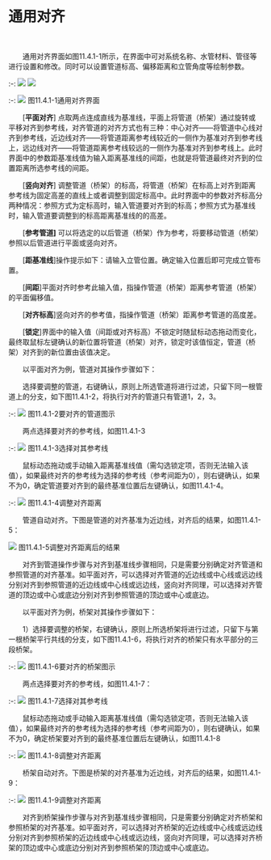 #  通用对齐
<br/>

&emsp;&emsp;通用对齐界面如图11.4.1\-1所示，在界面中可对系统名称、水管材料、管径等进行设置和修改。同时可以设置管道标高、偏移距离和立管角度等绘制参数。

:-: ![](images/573.png)    ![](images/574.png)

:-: ![](images/575.png)
图11.4.1\-1通用对齐界面

&emsp;&emsp;[**平面对齐**\] 点取两点连成直线为基准线，平面上将管道（桥架）通过旋转或平移对齐到参考线，对齐管道的对齐方式也有三种：中心对齐——将管道中心线对齐到参考线，近边线对齐——将管道距离参考线较近的一侧作为基准对齐到参考线上，远边线对齐——将管道距离参考线较远的一侧作为基准对齐到参考线上。此时界面中的参数距基准线值为输入距离基准线的间距，也就是将管道最终对齐到的位置距离所选参考线的间距。

&emsp;&emsp;[**竖向对齐**\] 调整管道（桥架）的标高，将管道（桥架）在标高上对齐到距离参考线为固定高差的直线上或者调整到固定标高中。此时界面中的参数对齐标高分两种情况：参照方式为定标高时，输入管道要对齐到的标高；参照方式为基准线时，输入管道要调整到的标高距离基准线的的高差。

&emsp;&emsp;[**参考管道\]** 可以将选定的以后管道（桥架）作为参考，将要移动管道（桥架）参照以后管道进行平面或竖向对齐。

&emsp;&emsp;[**距基准线**]操作提示如下：请输入立管位置。确定输入位置后即可完成立管布置。

&emsp;&emsp;[**间距**]平面对齐时参考此输入值，指操作管道（桥架）距离参考管道（桥架）的平面偏移值。

&emsp;&emsp;[**对齐标高**]竖向对齐的参考值，指操作管道（桥架）距离参考管道的高度差。

&emsp;&emsp;[****锁定****\]界面中的输入值（间距或对齐标高）不锁定时随鼠标动态拖动而变化，最终取鼠标左键确认的新位置将管道（桥架）对齐，锁定时该值恒定，管道（桥架）对齐到的新位置由该值决定。

 &emsp;&emsp;以平面对齐为例，管道对其操作步骤如下：

&emsp;&emsp;选择要调整的管道，右键确认，原则上所选管道将进行过滤，只留下同一根管道上的分支，如下图11.4.1\-2，将执行对齐的管道只有管道1，2，3。

:-: ![](images/576.png)
图11.4.1\-2要对齐的管道图示

&emsp;&emsp;两点选择要对齐的参考线，如图11.4.1\-3


:-: ![](images/577.png)
图11.4.1\-3选择对其参考线

&emsp;&emsp;鼠标动态拖动或手动输入距离基准线值（需勾选锁定项，否则无法输入该值），如果最终对齐的参考线为选择的参考线（参考间距为0），则右键确认，如果不为0，确定管道要对齐到的最终基准位置后左键确认，如图11.4.1\-4。


:-: ![](images/578.png)
图11.4.1\-4调整对齐距离

&emsp;&emsp;管道自动对齐。下图是管道的对齐基准为近边线，对齐后的结果，如图11.4.1\-5：


![](images/579.png)
图11.4.1\-5调整对齐距离后的结果

&emsp;&emsp;对齐到管道操作步骤与对齐到基准线步骤相同，只是需要分别确定对齐管道和参照管道的对齐基准。如平面对齐，可以选择对齐管道的近边线或中心线或远边线分别对齐到参照管道的近边线或中心线或远边线，竖向对齐同理，可以选择对齐管道的顶边或中心或底边分别对齐到参照管道的顶边或中心或底边。

 &emsp;&emsp;以平面对齐为例，桥架对其操作步骤如下：

&emsp;&emsp;1）选择要调整的桥架，右键确认，原则上所选桥架将进行过滤，只留下与第一根桥架平行共线的分支，如下图11.4.1\-6，将执行对齐的桥架只有水平部分的三段桥架。

:-: ![](images/580.png)
图11.4.1\-6要对齐的桥架图示

&emsp;&emsp;两点选择要对齐的参考线，如图11.4.1\-7：


:-: ![](images/581.png)
图11.4.1\-7选择对其参考线

&emsp;&emsp;鼠标动态拖动或手动输入距离基准线值（需勾选锁定项，否则无法输入该值），如果最终对齐的参考线为选择的参考线（参考间距为0），则右键确认，如果不为0，确定桥架要对齐到的最终基准位置后左键确认，如图11.4.1\-8


:-: ![](images/582.png)
图11.4.1\-8调整对齐距离

&emsp;&emsp;桥架自动对齐。下图是桥架的对齐基准为近边线，对齐后的结果，如图11.4.1\-9：


:-: ![](images/583.png)
图11.4.1\-9调整对齐距离

&emsp;&emsp;对齐到桥架操作步骤与对齐到基准线步骤相同，只是需要分别确定对齐桥架和参照桥架的对齐基准。如平面对齐，可以选择对齐桥架的近边线或中心线或远边线分别对齐到参照桥架的近边线或中心线或远边线，竖向对齐同理，可以选择对齐桥架的顶边或中心或底边分别对齐到参照桥架的顶边或中心或底边。